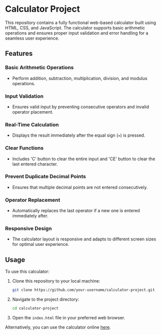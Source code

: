 # Calculator Project

This repository contains a fully functional web-based calculator built using HTML, CSS, and JavaScript. The calculator supports basic arithmetic operations and ensures proper input validation and error handling for a seamless user experience.

## Features

### Basic Arithmetic Operations
- Perform addition, subtraction, multiplication, division, and modulus operations.

### Input Validation
- Ensures valid input by preventing consecutive operators and invalid operator placement.

### Real-Time Calculation
- Displays the result immediately after the equal sign (`=`) is pressed.

### Clear Functions
- Includes 'C' button to clear the entire input and 'CE' button to clear the last entered character.

### Prevent Duplicate Decimal Points
- Ensures that multiple decimal points are not entered consecutively.

### Operator Replacement
- Automatically replaces the last operator if a new one is entered immediately after.

### Responsive Design
- The calculator layout is responsive and adapts to different screen sizes for optimal user experience.

## Usage

To use this calculator:

1. Clone this repository to your local machine:
    ```bash
    git clone https://github.com/your-username/calculator-project.git
    ```
2. Navigate to the project directory:
    ```bash
    cd calculator-project
    ```
3. Open the `index.html` file in your preferred web browser.

Alternatively, you can use the calculator online [here]([https://laxman-commits.github.io/Calculator/](https://calculator-smoky-ten-19.vercel.app/)).
